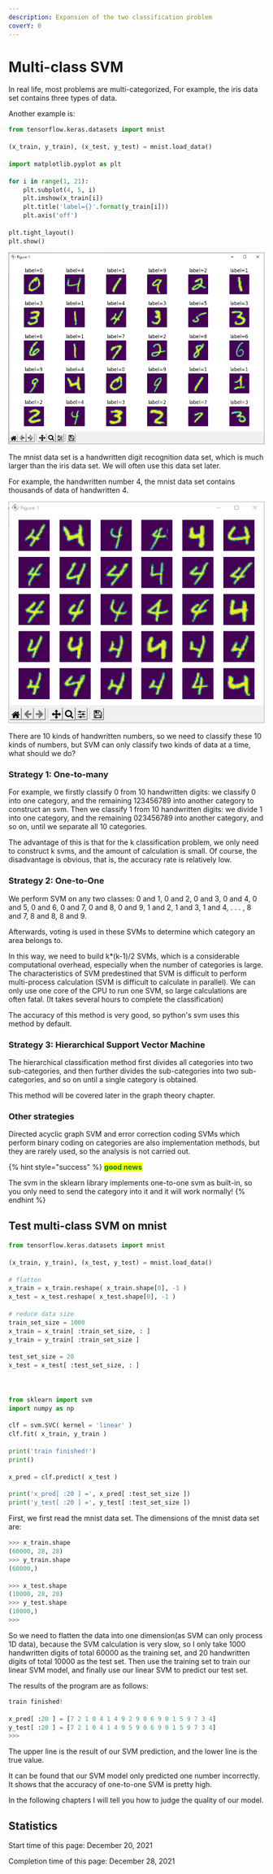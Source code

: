 ```yaml
---
description: Expansion of the two classification problem
coverY: 0
---
```


# Multi-class SVM

In real life, most problems are multi-categorized, For example, the iris data set contains three types of data.

Another example is:

```python
from tensorflow.keras.datasets import mnist

(x_train, y_train), (x_test, y_test) = mnist.load_data()

import matplotlib.pyplot as plt

for i in range(1, 21):
    plt.subplot(4, 5, i)
    plt.imshow(x_train[i])
    plt.title('label={}'.format(y_train[i]))
    plt.axis('off')

plt.tight_layout()
plt.show()
```

![mnist data set, handwritten digit recognition](<../.gitbook/assets/image (12) (1).png>)

The mnist data set is a handwritten digit recognition data set, which is much larger than the iris data set. We will often use this data set later.

For example, the handwritten number 4, the mnist data set contains thousands of data of handwritten 4.

![Handwriting 4](<../.gitbook/assets/image (7) (1) (1) (1).png>)

There are 10 kinds of handwritten numbers, so we need to classify these 10 kinds of numbers, but SVM can only classify two kinds of data at a time, what should we do?

### Strategy 1: One-to-many

For example, we firstly classify 0 from 10 handwritten digits: we classify 0 into one category, and the remaining 123456789 into another category to construct an svm. Then we classify 1 from 10 handwritten digits: we divide 1 into one category, and the remaining 023456789 into another category, and so on, until we separate all 10 categories.

The advantage of this is that for the k classification problem, we only need to construct k svms, and the amount of calculation is small. Of course, the disadvantage is obvious, that is, the accuracy rate is relatively low.

### Strategy 2: One-to-One

We perform SVM on any two classes: 0 and 1, 0 and 2, 0 and 3, 0 and 4, 0 and 5, 0 and 6, 0 and 7, 0 and 8, 0 and 9, 1 and 2, 1 and 3, 1 and 4, . . . , 8 and 7, 8 and 8, 8 and 9.

Afterwards, voting is used in these SVMs to determine which category an area belongs to.

In this way, we need to build k\*(k-1)/2 SVMs, which is a considerable computational overhead, especially when the number of categories is large. The characteristics of SVM predestined that SVM is difficult to perform multi-process calculation (SVM is difficult to calculate in parallel). We can only use one core of the CPU to run one SVM, so large calculations are often fatal. (It takes several hours to complete the classification)

The accuracy of this method is very good, so python's svm uses this method by default.

### Strategy 3: Hierarchical Support Vector Machine

The hierarchical classification method first divides all categories into two sub-categories, and then further divides the sub-categories into two sub-categories, and so on until a single category is obtained.

This method will be covered later in the graph theory chapter.

### Other strategies

Directed acyclic graph SVM and error correction coding SVMs which perform binary coding on categories are also implementation methods, but they are rarely used, so the analysis is not carried out.

{% hint style="success" %}
<mark style="color:green;">**good news**</mark>

The svm in the sklearn library implements one-to-one svm as built-in, so you only need to send the category into it and it will work normally!
{% endhint %}

## Test multi-class SVM on mnist

```python
from tensorflow.keras.datasets import mnist

(x_train, y_train), (x_test, y_test) = mnist.load_data()

# flatten
x_train = x_train.reshape( x_train.shape[0], -1 )
x_test = x_test.reshape( x_test.shape[0], -1 )

# reduce data size
train_set_size = 1000
x_train = x_train[ :train_set_size, : ]
y_train = y_train[ :train_set_size ]

test_set_size = 20
x_test = x_test[ :test_set_size, : ]



from sklearn import svm
import numpy as np

clf = svm.SVC( kernel = 'linear' )
clf.fit( x_train, y_train )

print('train finished!')
print()

x_pred = clf.predict( x_test )

print('x_pred[ :20 ] =', x_pred[ :test_set_size ])
print('y_test[ :20 ] =', y_test[ :test_set_size ])
```

First, we first read the mnist data set. The dimensions of the mnist data set are:

```python
>>> x_train.shape
(60000, 28, 28)
>>> y_train.shape
(60000,)

>>> x_test.shape
(10000, 28, 28)
>>> y_test.shape
(10000,)
>>> 
```

So we need to flatten the data into one dimension(as SVM can only process 1D data), because the SVM calculation is very slow, so I only take 1000 handwritten digits of total 60000 as the training set, and 20 handwritten digits of total 10000 as the test set. Then use the training set to train our linear SVM model, and finally use our linear SVM to predict our test set.

The results of the program are as follows:

```python
train finished!

x_pred[ :20 ] = [7 2 1 0 4 1 4 9 2 9 0 6 9 0 1 5 9 7 3 4]
y_test[ :20 ] = [7 2 1 0 4 1 4 9 5 9 0 6 9 0 1 5 9 7 3 4]
>>> 
```

The upper line is the result of our SVM prediction, and the lower line is the true value.

It can be found that our SVM model only predicted one number incorrectly. It shows that the accuracy of one-to-one SVM is pretty high.

In the following chapters I will tell you how to judge the quality of our model.

## Statistics

Start time of this page: December 20, 2021

Completion time of this page: December 28, 2021
